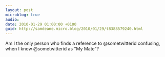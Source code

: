 ```yaml
---
layout: post
microblog: true
audio: 
date: 2010-01-29 01:00:00 +0100
guid: http://samdeane.micro.blog/2010/01/29/t8388579240.html
---
```

Am I the only person who finds a reference to @sometwitterid confusing, when I know @sometwitterid as "My Mate"?
